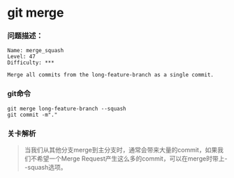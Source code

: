 # git merge

### 问题描述：

```text
Name: merge_squash
Level: 47
Difficulty: ***

Merge all commits from the long-feature-branch as a single commit.
```

### git命令

```shell
git merge long-feature-branch --squash
git commit -m"."
```

### 关卡解析

> 当我们从其他分支merge到主分支时，通常会带来大量的commit，如果我们不希望一个Merge Request产生这么多的commit，可以在merge时带上--squash选项。
